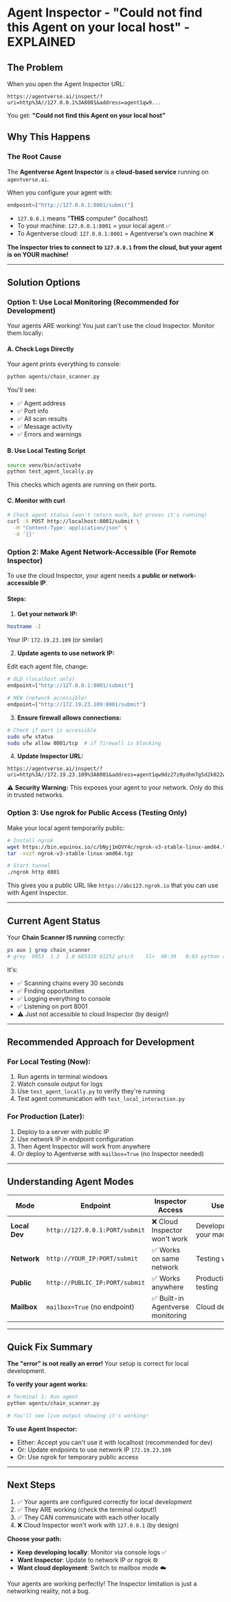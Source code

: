 # Agent Inspector - "Could not find this Agent on your local host" - EXPLAINED

## The Problem

When you open the Agent Inspector URL:
```
https://agentverse.ai/inspect/?uri=http%3A//127.0.0.1%3A8001&address=agent1qw9...
```

You get: **"Could not find this Agent on your local host"**

## Why This Happens

### The Root Cause
The **Agentverse Agent Inspector** is a **cloud-based service** running on `agentverse.ai`.

When you configure your agent with:
```python
endpoint=["http://127.0.0.1:8001/submit"]
```

- `127.0.0.1` means "**THIS** computer" (localhost)
- To your machine: `127.0.0.1:8001` = your local agent ✅
- To Agentverse cloud: `127.0.0.1:8001` = Agentverse's own machine ❌

**The Inspector tries to connect to `127.0.0.1` from the cloud, but your agent is on YOUR machine!**

---

## Solution Options

### Option 1: Use Local Monitoring (Recommended for Development)

Your agents ARE working! You just can't use the cloud Inspector. Monitor them locally:

#### A. Check Logs Directly
Your agent prints everything to console:
```bash
python agents/chain_scanner.py
```

You'll see:
- ✅ Agent address
- ✅ Port info
- ✅ All scan results
- ✅ Message activity
- ✅ Errors and warnings

#### B. Use Local Testing Script
```bash
source venv/bin/activate
python test_agent_locally.py
```

This checks which agents are running on their ports.

#### C. Monitor with curl
```bash
# Check agent status (won't return much, but proves it's running)
curl -X POST http://localhost:8001/submit \
  -H "Content-Type: application/json" \
  -d '{}'
```

### Option 2: Make Agent Network-Accessible (For Remote Inspector)

To use the cloud Inspector, your agent needs a **public or network-accessible IP**.

#### Steps:

1. **Get your network IP:**
```bash
hostname -I
```
Your IP: `172.19.23.109` (or similar)

2. **Update agents to use network IP:**

Edit each agent file, change:
```python
# OLD (localhost only)
endpoint=["http://127.0.0.1:8001/submit"]

# NEW (network accessible)
endpoint=["http://172.19.23.109:8001/submit"]
```

3. **Ensure firewall allows connections:**
```bash
# Check if port is accessible
sudo ufw status
sudo ufw allow 8001/tcp  # if firewall is blocking
```

4. **Update Inspector URL:**
```
https://agentverse.ai/inspect/?uri=http%3A//172.19.23.109%3A8001&address=agent1qw9dz27z0ydhm7g5d2k022wg3q32zjcr009p833ag94w9udgqfx9u746ck9
```

⚠️ **Security Warning:** This exposes your agent to your network. Only do this in trusted networks.

### Option 3: Use ngrok for Public Access (Testing Only)

Make your local agent temporarily public:

```bash
# Install ngrok
wget https://bin.equinox.io/c/bNyj1mQVY4c/ngrok-v3-stable-linux-amd64.tgz
tar -xvzf ngrok-v3-stable-linux-amd64.tgz

# Start tunnel
./ngrok http 8001
```

This gives you a public URL like `https://abc123.ngrok.io` that you can use with Agent Inspector.

---

## Current Agent Status

Your **Chain Scanner IS running** correctly:
```bash
ps aux | grep chain_scanner
# grey  9853  1.2  1.0 685320 81252 pts/3    Sl+  00:39   0:03 python agents/chain_scanner.py
```

It's:
- ✅ Scanning chains every 30 seconds
- ✅ Finding opportunities
- ✅ Logging everything to console
- ✅ Listening on port 8001
- ⚠️ Just not accessible to cloud Inspector (by design!)

---

## Recommended Approach for Development

### For Local Testing (Now):
1. Run agents in terminal windows
2. Watch console output for logs
3. Use `test_agent_locally.py` to verify they're running
4. Test agent communication with `test_local_interaction.py`

### For Production (Later):
1. Deploy to a server with public IP
2. Use network IP in endpoint configuration
3. Then Agent Inspector will work from anywhere
4. Or deploy to Agentverse with `mailbox=True` (no Inspector needed)

---

## Understanding Agent Modes

| Mode | Endpoint | Inspector Access | Use Case |
|------|----------|------------------|----------|
| **Local Dev** | `http://127.0.0.1:PORT/submit` | ❌ Cloud Inspector won't work | Development on your machine |
| **Network** | `http://YOUR_IP:PORT/submit` | ✅ Works on same network | Testing with others |
| **Public** | `http://PUBLIC_IP:PORT/submit` | ✅ Works anywhere | Production/Remote testing |
| **Mailbox** | `mailbox=True` (no endpoint) | ✅ Built-in Agentverse monitoring | Cloud deployment |

---

## Quick Fix Summary

**The "error" is not really an error!** Your setup is correct for local development.

**To verify your agent works:**
```bash
# Terminal 1: Run agent
python agents/chain_scanner.py

# You'll see live output showing it's working!
```

**To use Agent Inspector:**
- Either: Accept you can't use it with localhost (recommended for dev)
- Or: Update endpoints to use network IP `172.19.23.109`
- Or: Use ngrok for temporary public access

---

## Next Steps

1. ✅ Your agents are configured correctly for local development
2. ✅ They ARE working (check the terminal output!)
3. ✅ They CAN communicate with each other locally
4. ❌ Cloud Inspector won't work with `127.0.0.1` (by design)

**Choose your path:**
- **Keep developing locally**: Monitor via console logs ✅
- **Want Inspector**: Update to network IP or ngrok ⚙️
- **Want cloud deployment**: Switch to mailbox mode ☁️

Your agents are working perfectly! The Inspector limitation is just a networking reality, not a bug.

